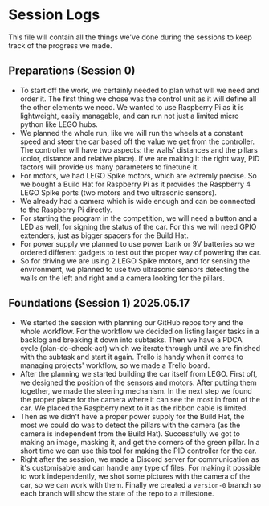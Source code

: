 # Session Logs

This file will contain all the things we've done during the sessions to keep track of the progress we made.

## Preparations (Session 0)
- To start off the work, we certainly needed to plan what will we need and order it. The first thing we chose was the control unit as it will define all the other elements we need. We wanted to use Raspberry Pi as it is lightweight, easily managable, and can run not just a limited micro python like LEGO hubs.
- We planned the whole run, like we will run the wheels at a constant speed and steer the car based off the value we get from the controller. The controller will have two aspects: the walls' distances and the pillars (color, distance and relative place). If we are making it the right way, PID factors will provide us many parameters to finetune it.
- For motors, we had LEGO Spike motors, which are extremly precise. So we bought a Build Hat for Raspberry Pi as it provides the Raspberry 4 LEGO Spike ports (two motors and two ultrasonic sensors).
- We already had a camera which is wide enough and can be connected to the Raspberry Pi directly.
- For starting the program in the competition, we will need a button and a LED as well, for signing the status of the car. For this we will need GPIO extenders, just as bigger spacers for the Build Hat.
- For power supply we planned to use power bank or 9V batteries so we ordered different gadgets to test out the proper way of powering the car.
- So for driving we are using 2 LEGO Spike motors, and for sensing the environment, we planned to use two ultrasonic sensors detecting the walls on the left and right and a camera looking for the pillars.


## Foundations (Session 1) 2025.05.17
- We started the session with planning our GitHub repository and the whole workflow. For the workflow we decided on listing larger tasks in a backlog and breaking it down into subtasks. Then we have a PDCA cycle (plan-do-check-act) which we iterate through until we are finished with the subtask and start it again. Trello is handy when it comes to managing projects' workflow, so we made a Trello board. 
- After the planning we started building the car itself from LEGO. First off, we designed the position of the sensors and motors. After putting them together, we made the steering mechanism. In the next step we found the proper place for the camera where it can see the most in front of the car. We placed the Raspberry next to it as the ribbon cable is limited.
- Then as we didn't have a proper power supply for the Build Hat, the most we could do was to detect the pillars with the camera (as the camera is independent from the Build Hat). Successfully we got to making an image, masking it, and get the corners of the green pillar. In a short time we can use this tool for making the PID controller for the car.
- Right after the session, we made a Discord server for communication as it's customisable and can handle any type of files. For making it possible to work independently, we shot some pictures with the camera of the car, so we can work with them. Finally we created a `version-0` branch so each branch will show the state of the repo to a milestone.